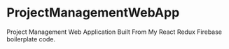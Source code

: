 # ProjectManagementWebApp
Project Management Web Application Built From My React Redux Firebase boilerplate code.
